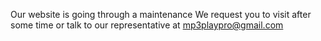 
Our website is going through a maintenance 
We request you to visit after some time or talk to our representative at mp3playpro@gmail.com

 
